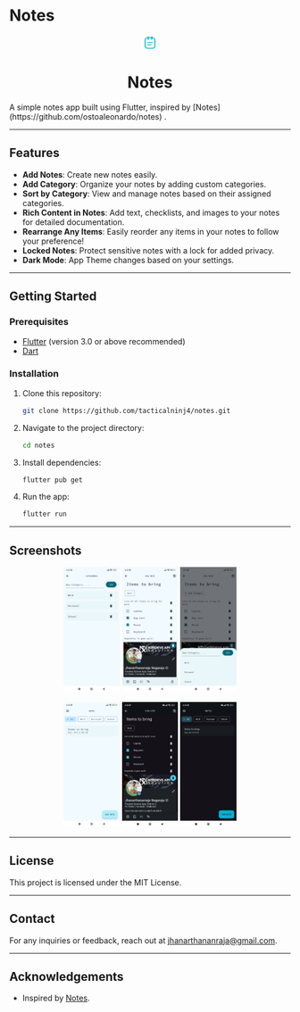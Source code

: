 # Notes

<p align="center"> 
  <img src="screenshot/logo.png" alt="Screenshot 1" width="5%" />
  <h1 align="center">Notes</h1>
</p>
A simple notes app built using Flutter, inspired by [Notes](https://github.com/ostoaleonardo/notes) .

---

## Features

- **Add Notes**: Create new notes easily.
- **Add Category**: Organize your notes by adding custom categories.
- **Sort by Category**: View and manage notes based on their assigned categories.
- **Rich Content in Notes**: Add text, checklists, and images to your notes for detailed documentation.
- **Rearrange Any Items**: Easily reorder any items in your notes to follow your preference!
- **Locked Notes**: Protect sensitive notes with a lock for added privacy.
- **Dark Mode**: App Theme changes based on your settings.

---

## Getting Started

### Prerequisites

- [Flutter](https://flutter.dev/docs/get-started/install) (version 3.0 or above recommended)
- [Dart](https://dart.dev/get-dart)

### Installation

1. Clone this repository:

   ```bash
   git clone https://github.com/tacticalninj4/notes.git
   ```
2. Navigate to the project directory:

   ```bash
   cd notes
   ```
3. Install dependencies:

   ```bash
   flutter pub get
   ```
4. Run the app:

   ```bash
   flutter run
   ```

---

## Screenshots

<p align="center">
  <img src="screenshot/screenshot-0.jpg" alt="Screenshot 1" width="20%" />
  <img src="screenshot/screenshot-5.jpg" alt="Screenshot 1" width="20%" />
  <img src="screenshot/screenshot-1.jpg" alt="Screenshot 1" width="20%" />
</p>
<p align="center">
  <img src="screenshot/screenshot-2.jpg" alt="Screenshot 1" width="20%" />
  <img src="screenshot/screenshot-3.jpg" alt="Screenshot 1" width="20%" />
  <img src="screenshot/screenshot-4.jpg" alt="Screenshot 1" width="20%" />
</p>

---

## License

This project is licensed under the MIT License.

---

## Contact

For any inquiries or feedback, reach out at [jhanarthananraja@gmail.com](mailto:jhanarthananraja@gmail.com).

---

## Acknowledgements

- Inspired by [Notes](https://github.com/ostoaleonardo/notes).
